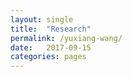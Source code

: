 ```yaml
---
layout: single
title:  "Research"
permalink: /yuxiang-wang/
date:   2017-09-15
categories: pages
---
```

